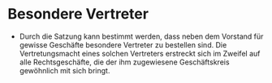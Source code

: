 # Besondere Vertreter

- Durch die Satzung kann bestimmt werden, dass neben dem Vorstand für gewisse Geschäfte besondere Vertreter zu bestellen sind. Die Vertretungsmacht eines solchen Vertreters erstreckt sich im Zweifel auf alle Rechtsgeschäfte, die der ihm zugewiesene Geschäftskreis gewöhnlich mit sich bringt.

